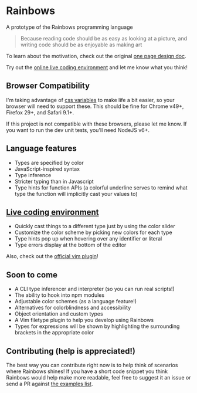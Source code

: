 # Rainbows
A prototype of the Rainbows programming language

> Because reading code should be as easy as looking at a picture, and writing
> code should be as enjoyable as making art

To learn about the motivation, check out the original [one page design
doc](doc/OnePager3v2.pdf).

Try out the [online live coding
environment](https://nfischer.github.io/rainbows-lang/ ) and let me know what you
think!

## Browser Compatibility

I'm taking advantage of [css
variables](https://developers.google.com/web/updates/2016/02/css-variables-why-should-you-care?hl=en)
to make life a bit easier, so your browser will need to support these. This
should be fine for Chrome v49+, Firefox 29+, and Safari 9.1+.

If this project is not compatible with these browsers, please let me know. If
you want to run the dev unit tests, you'll need NodeJS v6+.

## Language features

 - Types are specified by color
 - JavaScript-inspired syntax
 - Type inference
 - Stricter typing than in Javascript
 - Type hints for function APIs (a colorful underline serves to remind what type
   the function will implicitly cast your values to)

## [Live coding environment](https://nfischer.github.io/rainbows-lang/)

 - Quickly cast things to a different type just by using the color slider
 - Customize the color scheme by picking new colors for each type
 - Type hints pop up when hovering over any identifier or literal
 - Type errors display at the bottom of the editor

Also, check out the [official vim
plugin](https://github.com/nfischer/vim-rainbows)!

## Soon to come

 - A CLI type inferencer and interpreter (so you can run real scripts!)
 - The ability to hook into npm modules
 - Adjustable color schemes (as a language feature!)
 - Alternatives for colorblindness and accessibility
 - Object orientation and custom types
 - A Vim filetype plugin to help you develop using Rainbows
 - Types for expressions will be shown by highlighting the surrounding brackets
   in the appropriate color

## Contributing (help is appreciated!)

The best way you can contribute right now is to help think of scenarios where
Rainbows shines! If you have a short code snippet you think Rainbows would help
make more readable, feel free to suggest it an issue or send a PR against [the
examples list](src/rb-examples.js).
